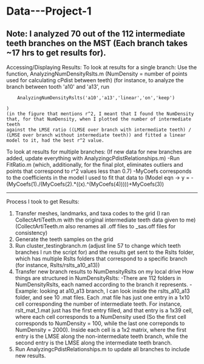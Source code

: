 # Data---Project-1
Note: I analyzed 70 out of the 112 intermediate teeth branches on the MST (Each branch takes ~17 hrs to get results for).
-----------------------------------------------------
Accessing/Displaying Results:
  To look at results for a single branch:
    Use the function, AnalyzingNumDensityRslts.m (NumDensity = number of points used for calculating cPdist between teeth)
    (for instance, to analyze the branch between tooth 'a10' and 'a13', run
    
        AnalyzingNumDensityRslts('a10','a13','linear','on','keep')
        
    )
    (in the figure that mentions r^2, I meant that I found the NumDensity that, for that NumDensity, when I plotted the number of intermediate teeth 
    against the LMSE ratio ((LMSE over branch with intermediate teeth) / (LMSE over branch without intermediate teeth)) and fitted a linear model to it, had the best r^2 value.
  
  To look at results for multiple branches:
    (If new data for new branches are added, update everything with AnalyzingcPdistRelationships.m)
    -Run FitRatio.m (which, additionally, for the final plot, eliminates outliers and points that correspond to r^2 values less than 0.7)
    -MyCoefs corresponds to the coefficients in the model I used to fit that data to 
    (Model eqn ->  y = -(MyCoefs(1)./(MyCoefs(2).*((x).^(MyCoefs(4)))))+MyCoefs(3))
    
-----------------------------------------------------

Process I took to get Results:
1. Transfer meshes, landmarks, and taxa codes to the grid (I ran CollectArtiTeeth.m with the original intermediate teeth data given to me) 
(CollectArtiTeeth.m also renames all .off files to _sas.off files for consistency)
2. Generate the teeth samples on the grid
3. Run cluster_testingbranch.m (adjust line 57 to change which teeth branches I run the script for) and the results get sent to the Rslts folder, which has multiple Rslts folders 
that correspond to a specific branch (for instance, Rslts/rslts_a10_a13))
4. Transfer new branch results to NumDensityRslts on my local drive
  How things are structured in NumDensityRslts:
    -There are 112 folders in NumDensityRslts, each named according to the branch it represents.
    -Example: looking at a10_a13 branch, I can look inside the rslts_a10_a13 folder, and see 10 .mat files. Each .mat file has just one entry in a 
    1x10 cell corresponding the number of intermediate teeth. For instance, rslt_mat_1.mat just has the first entry filled, and that entry is a 
    1x39 cell, where each cell corresponds to a NumDensity used (So the first cell corresponds to NumDensity = 100, while the last one correponds to
    NumDensity = 2000). Inside each cell is a 1x2 matrix, where the first entry is the LMSE along the non-intermediate teeth branch, while the second entry is the LMSE along the intermediate teeth branch.
5. Run AnalyzingcPdistRelationships.m to update all branches to include new results.



